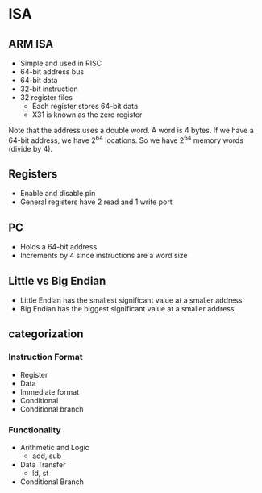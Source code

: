 # ISA

## ARM ISA

- Simple and used in RISC
- 64-bit address bus
- 64-bit data
- 32-bit instruction
- 32 register files
  - Each register stores 64-bit data
  - X31 is known as the zero register

Note that the address uses a double word. A word is 4 bytes.
If we have a 64-bit address, we have $2^{64}$ locations. So we have $2^{64}$
memory words (divide by 4).

## Registers

- Enable and disable pin
- General registers have 2 read and 1 write port

## PC

- Holds a 64-bit address
- Increments by 4 since instructions are a word size

## Little vs Big Endian

- Little Endian has the smallest significant value at a smaller address
- Big Endian has the biggest significant value at a smaller address

## categorization

### Instruction Format

- Register
- Data
- Immediate format
- Conditional
- Conditional branch

### Functionality

- Arithmetic and Logic
  - add, sub
- Data Transfer
  - ld, st
- Conditional Branch
